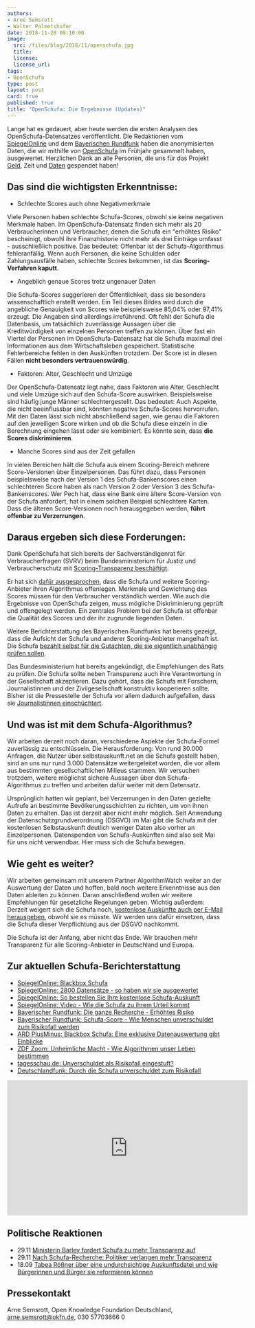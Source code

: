```yaml
---
authors: 
- Arne Semsrott
- Walter Palmetshofer
date: 2018-11-28 09:10:00
image:
  src: /files/blog/2018/11/openschufa.jpg
  title: 
  license:
  license_url:
tags:
- OpenSchufa
type: post
layout: post
card: true
published: true
title: "OpenSchufa: Die Ergebnisse (Updates)"
---
```


Lange hat es gedauert, aber heute werden die ersten Analysen des OpenSchufa-Datensatzes veröffentlicht. Die Redaktionen vom [SpiegelOnline](http://www.spiegel.de/wirtschaft/service/schufa-so-funktioniert-deutschlands-einflussreichste-auskunftei-a-1239214.html) und dem [Bayerischen Rundfunk](https://www.br.de/nachrichten/wirtschaft/schufa-score-wie-menschen-unverschuldet-zum-risikofall-werden,RAheWGP) haben die anonymisierten Daten, die wir mithilfe von [OpenSchufa](https://okfn.de/blog/tags/openschufa/) im Frühjahr gesammelt haben, ausgewertet.  Herzlichen Dank an alle Personen, die uns für das Projekt [Geld](https://www.startnext.com/openschufa), Zeit und [Daten](https://www.openschufa.de/) gespendet haben!

## Das sind die wichtigsten Erkenntnisse:

- Schlechte Scores auch ohne Negativmerkmale

Viele Personen haben schlechte Schufa-Scores, obwohl sie keine negativen Merkmale haben. Im OpenSchufa-Datensatz finden sich mehr als 20 Verbraucherinnen und Verbraucher, denen die Schufa ein "erhöhtes Risiko" bescheinigt, obwohl ihre Finanzhistorie nicht mehr als drei Einträge umfasst - ausschließlich positive. Das bedeutet: Offenbar ist der Schufa-Algorithmus fehleranfällig. Wenn auch Personen, die keine Schulden oder Zahlungsausfälle haben, schlechte Scores bekommen, ist das **Scoring-Verfahren kaputt**.

- Angeblich genaue Scores trotz ungenauer Daten

Die Schufa-Scores suggerieren der Öffentlichkeit, dass sie besonders wissenschaftlich erstellt werden. Ein Teil dieses Bildes wird durch die angebliche Genauigkeit von Scores wie beispielsweise 85,04% oder 97,41% erzeugt. Die Angaben sind allerdings irreführend. Oft fehlt der Schufa die Datenbasis, um tatsächlich zuverlässige Aussagen über die Kreditwürdigkeit von einzelnen Personen treffen zu können. Über fast ein Viertel der Personen im OpenSchufa-Datensatz hat die Schufa maximal drei Informationen aus dem Wirtschaftsleben gespeichert.  Statistische Fehlerbereiche fehlen in den Auskünften trotzdem. Der Score ist in diesen Fällen **nicht besonders vertrauenswürdig**.

- Faktoren: Alter, Geschlecht und Umzüge

Der OpenSchufa-Datensatz legt nahe, dass Faktoren wie Alter, Geschlecht und viele Umzüge sich auf den Schufa-Score auswirken. Beispielsweise sind häufig junge Männer schlechtergestellt. Das bedeutet: Auch Aspekte, die nicht beeinflussbar sind, könnten negative Schufa-Scores hervorrufen. Mit den Daten lässt sich nicht abschließend sagen, wie genau die Faktoren auf den jeweiligen Score wirken und ob die Schufa diese einzeln in die Berechnung eingehen lässt oder sie kombiniert. Es könnte sein, dass **die Scores diskriminieren**.

- Manche Scores sind aus der Zeit gefallen

In vielen Bereichen hält die Schufa aus einem Scoring-Bereich mehrere Score-Versionen über Einzelpersonen. Das führt dazu, dass Personen beispielsweise nach der Version 1 des Schufa-Bankenscores einen schlechteren Score haben als nach Version 2 oder Version 3 des Schufa-Bankenscores. Wer Pech hat, dass eine Bank eine ältere Score-Version von der Schufa anfordert, hat in einem solchen Beispiel schlechtere Karten. Dass die älteren Score-Versionen noch herausgegeben werden, **führt offenbar zu Verzerrungen**.

## Daraus ergeben sich diese Forderungen:

Dank OpenSchufa hat sich bereits der Sachverständigenrat für Verbraucherfragen (SVRV) beim Bundesministerium für Justiz und Verbraucherschutz mit [Scoring-Transparenz beschäftigt](http://www.svr-verbraucherfragen.de/dokumente/verbrauchergerechtes-scoring/). 

Er hat sich [dafür ausgesprochen](https://okfn.de/files/blog/2018/10/SVRV_HR-Verbrauchergerechtes_Scoring.pdf), dass die Schufa und weitere Scoring-Anbieter ihren Algorithmus offenlegen. Merkmale und Gewichtung des Scores müssen für den Verbraucher verständlich werden. Wie auch die Ergebnisse von OpenSchufa zeigen, muss mögliche Diskriminierung geprüft und offengelegt werden. Ein zentrales Problem bei der Schufa  ist offenbar die Qualität des Scores und der ihr zugrunde liegenden Daten. 

Weitere Berichterstattung des Bayerischen Rundfunks hat bereits gezeigt, dass die Aufsicht der Schufa und anderer Scoring-Anbieter mangelhaft ist. Die Schufa [bezahlt selbst für die Gutachten, die sie eigentlich unabhängig prüfen sollen](https://www.br.de/nachrichten/deutschland-welt/luecken-beim-pruefen-von-auskunfteien,Qs8b2xe). 

Das Bundesministerium hat bereits angekündigt, die Empfehlungen des Rats zu prüfen. Die Schufa sollte neben Transparenz auch ihre Verantwortung in der Gesellschaft akzeptieren. Dazu gehört, dass die Schufa mit Forschern, Journalistinnen und der Zivilgesellschaft konstruktiv kooperieren sollte. Bisher ist die Pressestelle der Schufa vor allem dadurch aufgefallen, dass sie [Journalistinnen einschüchtert](https://twitter.com/fanaticTRX/status/1006854038921601024).

## Und was ist mit dem Schufa-Algorithmus?

Wir arbeiten derzeit noch daran, verschiedene Aspekte der Schufa-Formel zuverlässig zu entschlüsseln. Die Herausforderung: Von rund 30.000  Anfragen, die Nutzer über selbstauskunft.net an die Schufa gestellt haben, sind an uns nur rund 3.000 Datensätze weitergeleitet worden, die vor allem aus bestimmten gesellschaftlichen Milieus stammen. Wir versuchen trotzdem, weitere möglichst sichere Aussagen über den Schufa-Algorithmus zu treffen und arbeiten dafür weiter mit dem Datensatz.

Ursprünglich hatten wir geplant, bei Verzerrungen in den Daten gezielte Aufrufe an bestimmte Bevölkerungsschichten zu richten, um von ihnen Daten zu erhalten. Das ist derzeit aber nicht mehr möglich. Seit Anwendung der Datenschutzgrundverordnung (DSGVO) im Mai gibt die Schufa mit der kostenlosen Selbstauskunft deutlich weniger Daten also vorher an Einzelpersonen. Datenspenden von Schufa-Auskünften sind also seit Mai für uns nicht verwendbar. Hier muss sich die Schufa bewegen.

## Wie geht es weiter?

Wir arbeiten gemeinsam mit unserem Partner AlgorithmWatch weiter an der Auswertung der Daten und hoffen, bald noch weitere Erkenntnisse aus den Daten ableiten zu können. Daran anschließend wollen wir weitere Empfehlungen für gesetzliche Regelungen geben.
<a id="Updates"></a>
Wichtig außerdem: Derzeit weigert sich die Schufa noch, [kostenlose Auskünfte auch per E-Mail herausgeben](https://www.welt.de/finanzen/article177303132/DSGVO-stellt-das-Abo-Modell-der-Schufa-infrage.html), obwohl sie es müsste. Wir werden uns dafür einsetzen, dass die Schufa dieser Verpflichtung aus der DSGVO nachkommt.

Die Schufa ist der Anfang, aber nicht das Ende. Wir brauchen mehr Transparenz für alle Scoring-Anbieter in Deutschland und Europa.

## Zur aktuellen Schufa-Berichterstattung 

- [SpiegelOnline: Blackbox Schufa](http://www.spiegel.de/wirtschaft/service/schufa-so-funktioniert-deutschlands-einflussreichste-auskunftei-a-1239214.html)
- [SpiegelOnline: 2800 Datensätze - so haben wir sie ausgewertet](http://www.spiegel.de/wirtschaft/service/blackbox-schufa-2800-verbraucher-spendeten-ihre-selbstauskunft-a-1240703.html)
- [SpiegelOnline: So bestellen Sie Ihre kostenlose Schufa-Auskunft](http://www.spiegel.de/wirtschaft/service/schufa-auskunft-kostenlos-online-beantragen-so-geht-s-a-1240548.html)
- [SpiegelOnline: Video - Wie die Schufa zu ihrem Urteil kommt](http://www.spiegel.de/video/erklaervideo-wie-der-schufa-score-funktioniert-video-99023089.html)
- [Bayerischer Rundfunk: Die ganze Recherche - Erhöhtes Risiko](https://web.br.de/interaktiv/erhoehtes-risiko/)
- [Bayerischer Rundfunk: Schufa-Score - Wie Menschen unverschuldet zum Risikofall werden](https://www.br.de/nachrichten/wirtschaft/schufa-score-wie-menschen-unverschuldet-zum-risikofall-werden,RAheWGP)
- [ARD PlusMinus: Blackbox Schufa: Eine exklusive Datenauswertung gibt Einblicke ](https://www.daserste.de/information/wirtschaft-boerse/plusminus/sendung/plusminus-996.html)
- [ZDF Zoom: Unheimliche Macht - Wie Algorithmen unser Leben bestimmen](https://www.zdf.de/dokumentation/unheimliche-macht---wie-algorithmen-unser-leben-bestimmen-102.html)
- [tagesschau.de: Unverschuldet als Risikofall eingestuft?](https://www.tagesschau.de/wirtschaft/schufa-105.html)
- [Deutschlandfunk: Durch die Schufa unverschuldet zum Risikofall](https://www.deutschlandfunk.de/medienbericht-durch-die-schufa-unverschuldet-zum-risikofall.1939.de.html?drn:news_id=950686)

<iframe width="560" height="315" src="https://www.youtube-nocookie.com/embed/ifajykkrnic" frameborder="0" allow="accelerometer; autoplay; encrypted-media; gyroscope; picture-in-picture" allowfullscreen></iframe>

## Politische Reaktionen
- 29.11 [Ministerin Barley fordert Schufa zu mehr Transparenz auf](http://www.spiegel.de/wirtschaft/service/schufa-co-barley-fordert-mehr-transparenz-von-auskunfteien-a-1241107.html)<br>
- 29.11 [Nach Schufa-Recherche: Politiker verlangen mehr Transparenz](https://www.br.de/nachrichten/wirtschaft/nach-schufa-recherche-politiker-verlangen-mehr-transparenz,RAnwNpV)<br>
- 18.09 [Tabea Rößner über eine undurchsichtige Auskunftsdatei und wie Bürgerinnen und Bürger sie reformieren können](https://www.neues-deutschland.de/artikel/1100866.transparenz-der-schufa-blackbox-schufa.html)<br>

## Pressekontakt

Arne Semsrott, Open Knowledge Foundation Deutschland, arne.semsrott@okfn.de, 030 57703666 0

